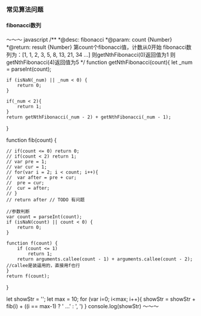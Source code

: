 ### 常见算法问题
#### fibonacci数列
～～～ javascript
/**
 *@desc: fibonacci
 *@param: count {Number}
 *@return: result {Number} 第count个fibonacci值，计数从0开始
  fibonacci数列为：[1, 1, 2, 3, 5, 8, 13, 21, 34 …]
  则getNthFibonacci(0)返回值为1
  则getNthFibonacci(4)返回值为5
 */
function getNthFibonacci(count){
    let _num = parseInt(count);
    
    if (isNaN(_num) || _num < 0) {
        return 0;
    }
    
    if(_num < 2){
        return 1;
    }
    return getNthFibonacci(_num - 2) + getNthFibonacci(_num - 1);
}

function fib(count) {

    // if(count <= 0) return 0;
    // if(count < 2) return 1;
    // var pre = 1;
    // var cur = 1;
    // for(var i = 2; i < count; i++){
    //  var after = pre + cur;
    //  pre = cur;
    //  cur = after;
    // }
    // return after // TODO 有问题
    
    //参数判断
    var count = parseInt(count);
    if (isNaN(count) || count < 0) {
        return 0;
    }
     
    function f(count) {
        if (count <= 1)
            return 1;
        return arguments.callee(count - 1) + arguments.callee(count - 2);    //callee是装逼用的，直接用f也行
    }
    return f(count);
}

let showStr = '';
let max = 10;
for (var i=0; i<max; i++){
    showStr = showStr + fib(i) + ((i == max-1) ? ' ...' : ', ')
}
console.log(showStr)
～～～
